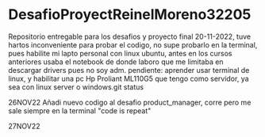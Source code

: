 # DesafioProyectReinelMoreno32205
Repositorio entregable para los desafios y proyecto final
20-11-2022, tuve hartos inconveniente para probar el codigo, no supe probarlo en la terminal, pues habilite mi lapto personal con linux ubuntu, antes en los cursos anteriores usaba el notebook de donde laboro que me limitaba en descargar drivers pues no soy adm.
pendiente: aprender usar terminal de linux, y habilitar una pc Hp Proliant ML110G5 que tengo como servidor, ya sea con linux server o windows.git status

26NOV22
Añadi nuevo codigo al desafio product_manager, corre pero me sale siempre en la terminal "code is repeat" 

27NOV22
